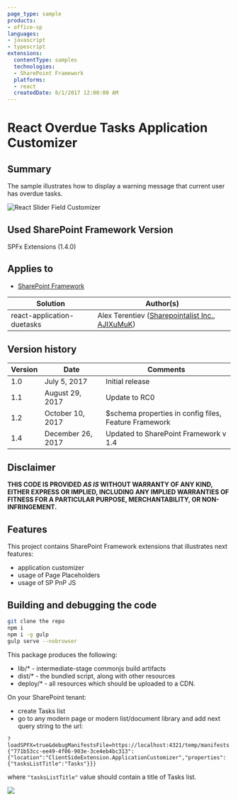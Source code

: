 ```yaml
---
page_type: sample
products:
- office-sp
languages:
- javascript
- typescript
extensions:
  contentType: samples
  technologies:
  - SharePoint Framework
  platforms:
  - react
  createdDate: 8/1/2017 12:00:00 AM
---
```

# React Overdue Tasks Application Customizer

## Summary
The sample illustrates how to display a warning message that current user has overdue tasks.

![React Slider Field Customizer](./assets/app-customizer.png)

## Used SharePoint Framework Version 
SPFx Extensions (1.4.0)

## Applies to

* [SharePoint Framework](http://dev.office.com/sharepoint/docs/spfx/sharepoint-framework-overview)

Solution|Author(s)
--------|---------
react-application-duetasks | Alex Terentiev ([Sharepointalist Inc.](http://www.sharepointalist.com), [AJIXuMuK](https://github.com/AJIXuMuK))

## Version history

Version|Date|Comments
-------|----|--------
1.0|July 5, 2017|Initial release
1.1|August 29, 2017|Update to RC0
1.2|October 10, 2017|$schema properties in config files, Feature Framework
1.4|December 26, 2017|Updated to SharePoint Framework v 1.4

## Disclaimer
**THIS CODE IS PROVIDED *AS IS* WITHOUT WARRANTY OF ANY KIND, EITHER EXPRESS OR IMPLIED, INCLUDING ANY IMPLIED WARRANTIES OF FITNESS FOR A PARTICULAR PURPOSE, MERCHANTABILITY, OR NON-INFRINGEMENT.**

## Features
This project contains SharePoint Framework extensions that illustrates next features:
* application customizer
* usage of Page Placeholders
* usage of SP PnP JS

## Building and debugging the code

```bash
git clone the repo
npm i
npm i -g gulp
gulp serve --nobrowser
```

This package produces the following:

* lib/* - intermediate-stage commonjs build artifacts
* dist/* - the bundled script, along with other resources
* deploy/* - all resources which should be uploaded to a CDN.

On your SharePoint tenant:

* create Tasks list
* go to any modern page or modern list/document library and add next query string to the url:
```
?loadSPFX=true&debugManifestsFile=https://localhost:4321/temp/manifests.js&customActions={"771b53cc-ee49-4f06-903e-3ce4eb4bc313":{"location":"ClientSideExtension.ApplicationCustomizer","properties":{"tasksListTitle":"Tasks"}}}
```
where ```"tasksListTitle"``` value should contain a title of Tasks list.

![](https://telemetry.sharepointpnp.com/sp-dev-fx-extensions/samples/react-application-duetasks)
